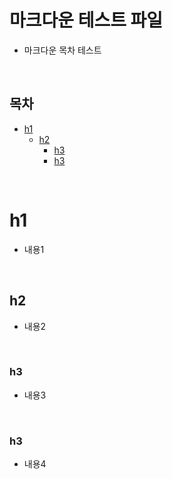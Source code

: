 # 마크다운 테스트 파일

- 마크다운 목차 테스트
<br>

## 목차
- [h1](#h1)
  * [h2](#h2)
    + [h3](#h3)
    + [h3](#h3-1)
<br>

# h1
- 내용1
<br>

## h2
- 내용2
<br>

### h3
- 내용3
<br>

### h3
- 내용4
<br>
